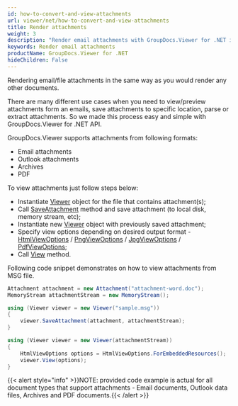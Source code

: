 ```yaml
---
id: how-to-convert-and-view-attachments
url: viewer/net/how-to-convert-and-view-attachments
title: Render attachments
weight: 3
description: "Render email attachments with GroupDocs.Viewer for .NET in the same way as you would render any other documents"
keywords: Render email attachments
productName: GroupDocs.Viewer for .NET
hideChildren: False
---
```


Rendering email/file attachments in the same way as you would render any other documents.

There are many different use cases when you need to view/preview attachments form an emails, save attachments to specific location, parse or extract attachments. So we made this process easy and simple with GroupDocs.Viewer for .NET API.

GroupDocs.Viewer supports attachments from following formats:

* Email attachments
* Outlook attachments
* Archives
* PDF

To view attachments just follow steps below:

* Instantiate [Viewer](https://reference.groupdocs.com/net/viewer/groupdocs.viewer/viewer) object for the file that contains attachment(s);
* Call [SaveAttachment](https://reference.groupdocs.com/net/viewer/groupdocs.viewer/viewer/methods/saveattachment) method and save attachment (to local disk, memory stream, etc);
* Instantiate new [Viewer](https://reference.groupdocs.com/net/viewer/groupdocs.viewer/viewer) object with previously saved attachment;
* Specify view options depending on desired output format - [HtmlViewOptions](https://reference.groupdocs.com/net/viewer/groupdocs.viewer.options/htmlviewoptions) / [PngViewOptions](https://reference.groupdocs.com/net/viewer/groupdocs.viewer.options/pngviewoptions) / [JpgViewOptions](https://reference.groupdocs.com/net/viewer/groupdocs.viewer.options/jpgviewoptions) / [PdfViewOptions](https://reference.groupdocs.com/net/viewer/groupdocs.viewer.options/pdfviewoptions);
* Call [View](https://reference.groupdocs.com/net/viewer/groupdocs.viewer/viewer/methods/view) method.

Following code snippet demonstrates on how to view attachments from MSG file.

```csharp
Attachment attachment = new Attachment("attachment-word.doc");           
MemoryStream attachmentStream = new MemoryStream();

using (Viewer viewer = new Viewer("sample.msg"))
{
    viewer.SaveAttachment(attachment, attachmentStream); 
}

using (Viewer viewer = new Viewer(attachmentStream))
{
    HtmlViewOptions options = HtmlViewOptions.ForEmbeddedResources();
    viewer.View(options);
}
```

{{< alert style="info" >}}NOTE: provided code example is actual for all document types that support attachments - Email documents, Outlook data files, Archives and PDF documents.{{< /alert >}}
